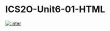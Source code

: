 # ICS2O-Unit6-01-HTML
 [![linter](https://github.com/Rodas-Nega/ICS2O-Unit6-01-HTML/workflows/linter/badge.svg)](https://github.com/marketplace/actions/super-linter)
